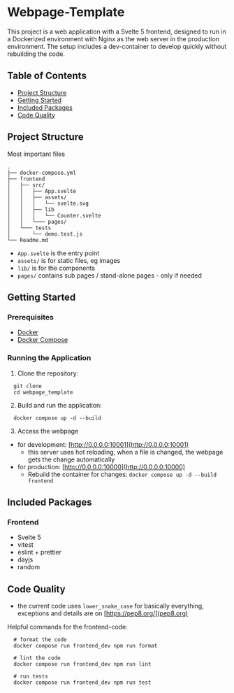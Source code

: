 # Webpage-Template

This project is a web application with a Svelte 5 frontend,
designed to run in a Dockerized environment with Nginx as the web server in the production environment.
The setup includes a dev-container to develop quickly without rebuilding the code.

## Table of Contents
- [Project Structure](#project-structure)
- [Getting Started](#getting-started)
- [Included Packages](#included-packages)
- [Code Quality](#code-quality)


## Project Structure
Most important files
```
.
├── docker-compose.yml
├── frontend
│   ├── src/
│   │   ├── App.svelte
│   │   ├── assets/
│   │   │   └── svelte.svg
│   │   ├── lib
│   │   │   └── Counter.svelte
│   │   └─── pages/
│   └─── tests
│       └── demo.test.js
└── Readme.md
```

- `App.svelte` is the entry point
- `assets/` is for static files, eg images
- `lib/` is for the components
- `pages/` contains sub pages / stand-alone pages - only if needed


## Getting Started
### Prerequisites
- [Docker](https://www.docker.com/get-started)
- [Docker Compose](https://docs.docker.com/compose/)

### Running the Application
1. Clone the repository:
  ```shell
    git clone
    cd webpage_template
  ```
2. Build and run the application:
  ```shell
    docker compose up -d --build
  ```
3. Access the webpage
  - for development: [http://0.0.0.0:10001](http://0.0.0.0:10001)
    - this server uses hot reloading, when a file is changed, the webpage gets the change automatically
  - for production: [http://0.0.0.0:10000](http://0.0.0.0:10000)
    - Rebuild the container for changes: `docker compose up -d --build frontend`


## Included Packages
### Frontend
- Svelte 5
- vitest
- eslint + prettier
- dayjs
- random


## Code Quality
- the current code uses `lower_snake_case` for basically everything,
  exceptions and details are on [https://pep8.org/](pep8.org)

Helpful commands for the frontend-code:
```shell
  # format the code
  docker compose run frontend_dev npm run format

  # lint the code
  docker compose run frontend_dev npm run lint

  # run tests
  docker compose run frontend_dev npm run test
```



